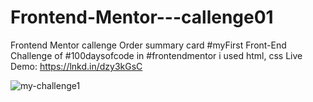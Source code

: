 # Frontend-Mentor---callenge01
Frontend Mentor callenge Order summary card
#myFirst
Front-End Challenge of #100daysofcode in #frontendmentor
i used html, css
Live Demo: https://lnkd.in/dzy3kGsC

![my-challenge1](https://user-images.githubusercontent.com/72417447/170528131-f8c63262-f612-4915-9615-817fa4c16e25.PNG)


